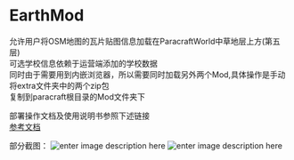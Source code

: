 # EarthMod
允许用户将OSM地图的瓦片贴图信息加载在ParacraftWorld中草地层上方(第五层)  
可选学校信息依赖于运营端添加的学校数据  
同时由于需要用到内嵌浏览器，所以需要同时加载另外两个Mod,具体操作是手动将extra文件夹中的两个zip包  
复制到paracraft根目录的Mod文件夹下  
  
部署操作文档及使用说明书参照下述链接  
[参考文档](https://github.com/idreamtech/EarthMod/tree/master/Doc)  

部分截图：
![enter image description here](http://ooqnnu6bi.bkt.clouddn.com/image/virtualCampus/init.png)
![enter image description here](http://ooqnnu6bi.bkt.clouddn.com/image/virtualCampus/done.png)
